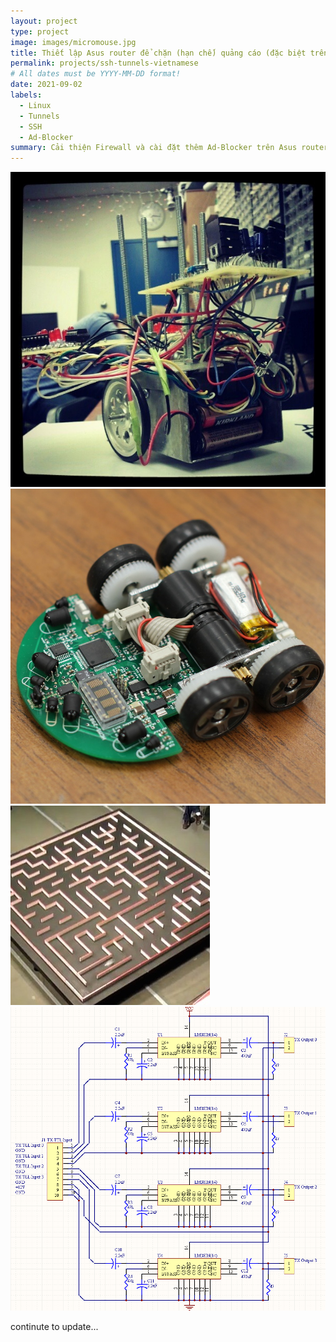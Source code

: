 ```yaml
---
layout: project
type: project
image: images/micromouse.jpg
title: Thiết lập Asus router để chặn (hạn chế) quảng cáo (đặc biệt trên youtube) và cải thiện an toàn cho internet gia đinh.
permalink: projects/ssh-tunnels-vietnamese
# All dates must be YYYY-MM-DD format!
date: 2021-09-02
labels:
  - Linux
  - Tunnels
  - SSH
  - Ad-Blocker
summary: Cải thiện Firewall và cài đặt thêm Ad-Blocker trên Asus router, giúp cho internet nhà bạn an toàn và ít quảng cáo hơn.
---
```


<div class="ui small rounded images">
  <img class="ui image" src="../images/micromouse-robot.png">
  <img class="ui image" src="../images/micromouse-robot-2.jpg">
  <img class="ui image" src="../images/micromouse.jpg">
  <img class="ui image" src="../images/micromouse-circuit.png">
</div>

continute to update...